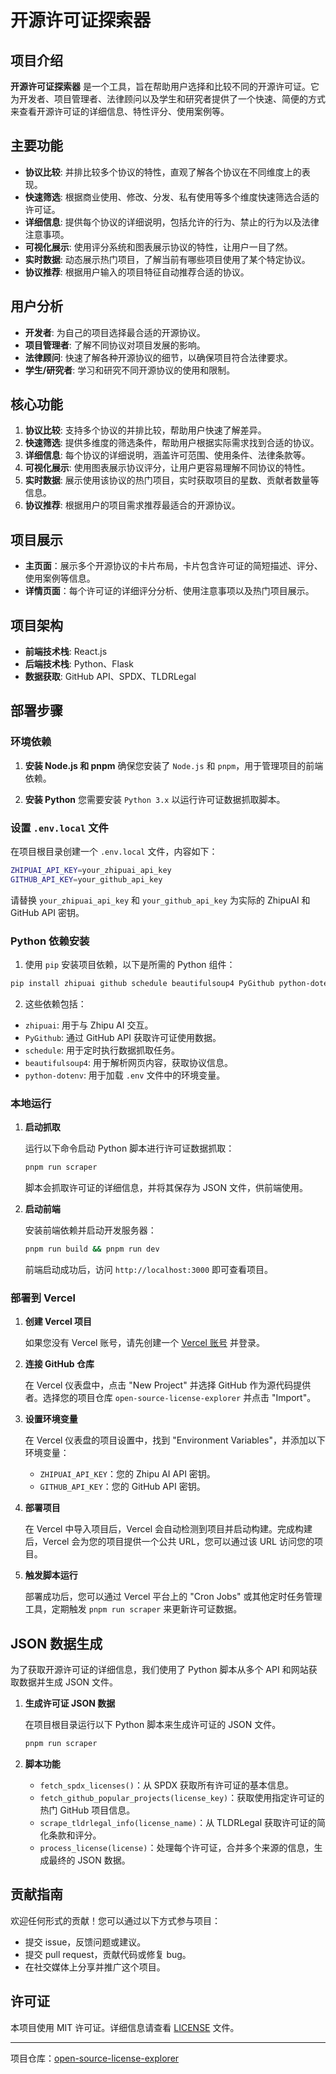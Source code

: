 # 开源许可证探索器

## 项目介绍

**开源许可证探索器** 是一个工具，旨在帮助用户选择和比较不同的开源许可证。它为开发者、项目管理者、法律顾问以及学生和研究者提供了一个快速、简便的方式来查看开源许可证的详细信息、特性评分、使用案例等。

## 主要功能

- **协议比较**: 并排比较多个协议的特性，直观了解各个协议在不同维度上的表现。
- **快速筛选**: 根据商业使用、修改、分发、私有使用等多个维度快速筛选合适的许可证。
- **详细信息**: 提供每个协议的详细说明，包括允许的行为、禁止的行为以及法律注意事项。
- **可视化展示**: 使用评分系统和图表展示协议的特性，让用户一目了然。
- **实时数据**: 动态展示热门项目，了解当前有哪些项目使用了某个特定协议。
- **协议推荐**: 根据用户输入的项目特征自动推荐合适的协议。

## 用户分析

- **开发者**: 为自己的项目选择最合适的开源协议。
- **项目管理者**: 了解不同协议对项目发展的影响。
- **法律顾问**: 快速了解各种开源协议的细节，以确保项目符合法律要求。
- **学生/研究者**: 学习和研究不同开源协议的使用和限制。

## 核心功能

1. **协议比较**: 支持多个协议的并排比较，帮助用户快速了解差异。
2. **快速筛选**: 提供多维度的筛选条件，帮助用户根据实际需求找到合适的协议。
3. **详细信息**: 每个协议的详细说明，涵盖许可范围、使用条件、法律条款等。
4. **可视化展示**: 使用图表展示协议评分，让用户更容易理解不同协议的特性。
5. **实时数据**: 展示使用该协议的热门项目，实时获取项目的星数、贡献者数量等信息。
6. **协议推荐**: 根据用户的项目需求推荐最适合的开源协议。

## 项目展示

- **主页面**：展示多个开源协议的卡片布局，卡片包含许可证的简短描述、评分、使用案例等信息。
- **详情页面**：每个许可证的详细评分分析、使用注意事项以及热门项目展示。

## 项目架构

- **前端技术栈**: React.js
- **后端技术栈**: Python、Flask
- **数据获取**: GitHub API、SPDX、TLDRLegal

## 部署步骤

### 环境依赖

1. **安装 Node.js 和 pnpm**
   确保您安装了 `Node.js` 和 `pnpm`，用于管理项目的前端依赖。

2. **安装 Python**
   您需要安装 `Python 3.x` 以运行许可证数据抓取脚本。

### 设置 `.env.local` 文件

在项目根目录创建一个 `.env.local` 文件，内容如下：

```bash
ZHIPUAI_API_KEY=your_zhipuai_api_key
GITHUB_API_KEY=your_github_api_key
```

请替换 `your_zhipuai_api_key` 和 `your_github_api_key` 为实际的 ZhipuAI 和 GitHub API 密钥。

### Python 依赖安装

1. 使用 `pip` 安装项目依赖，以下是所需的 Python 组件：

```bash
pip install zhipuai github schedule beautifulsoup4 PyGithub python-dotenv
```

2. 这些依赖包括：

- `zhipuai`: 用于与 Zhipu AI 交互。
- `PyGithub`: 通过 GitHub API 获取许可证使用数据。
- `schedule`: 用于定时执行数据抓取任务。
- `beautifulsoup4`: 用于解析网页内容，获取协议信息。
- `python-dotenv`: 用于加载 `.env` 文件中的环境变量。

### 本地运行

1. **启动抓取**

   运行以下命令启动 Python 脚本进行许可证数据抓取：

   ```bash
   pnpm run scraper
   ```

   脚本会抓取许可证的详细信息，并将其保存为 JSON 文件，供前端使用。

2. **启动前端**

   安装前端依赖并启动开发服务器：

   ```bash
   pnpm run build && pnpm run dev
   ```

   前端启动成功后，访问 `http://localhost:3000` 即可查看项目。

### 部署到 Vercel

1. **创建 Vercel 项目**

   如果您没有 Vercel 账号，请先创建一个 [Vercel 账号](https://vercel.com/) 并登录。

2. **连接 GitHub 仓库**

   在 Vercel 仪表盘中，点击 "New Project" 并选择 GitHub 作为源代码提供者。选择您的项目仓库 `open-source-license-explorer` 并点击 "Import"。

3. **设置环境变量**

   在 Vercel 仪表盘的项目设置中，找到 "Environment Variables"，并添加以下环境变量：

   - `ZHIPUAI_API_KEY`：您的 Zhipu AI API 密钥。
   - `GITHUB_API_KEY`：您的 GitHub API 密钥。

4. **部署项目**

   在 Vercel 中导入项目后，Vercel 会自动检测到项目并启动构建。完成构建后，Vercel 会为您的项目提供一个公共 URL，您可以通过该 URL 访问您的项目。

5. **触发脚本运行**

   部署成功后，您可以通过 Vercel 平台上的 "Cron Jobs" 或其他定时任务管理工具，定期触发 `pnpm run scraper` 来更新许可证数据。

## JSON 数据生成

为了获取开源许可证的详细信息，我们使用了 Python 脚本从多个 API 和网站获取数据并生成 JSON 文件。

1. **生成许可证 JSON 数据**

   在项目根目录运行以下 Python 脚本来生成许可证的 JSON 文件。

   ```bash
   pnpm run scraper
   ```

2. **脚本功能**

   - `fetch_spdx_licenses()`：从 SPDX 获取所有许可证的基本信息。
   - `fetch_github_popular_projects(license_key)`：获取使用指定许可证的热门 GitHub 项目信息。
   - `scrape_tldrlegal_info(license_name)`：从 TLDRLegal 获取许可证的简化条款和评分。
   - `process_license(license)`：处理每个许可证，合并多个来源的信息，生成最终的 JSON 数据。

## 贡献指南

欢迎任何形式的贡献！您可以通过以下方式参与项目：

- 提交 issue，反馈问题或建议。
- 提交 pull request，贡献代码或修复 bug。
- 在社交媒体上分享并推广这个项目。

## 许可证

本项目使用 MIT 许可证。详细信息请查看 [LICENSE](./LICENSE) 文件。

---

项目仓库：[open-source-license-explorer](https://github.com/iaiuse/open-source-license-explorer)
